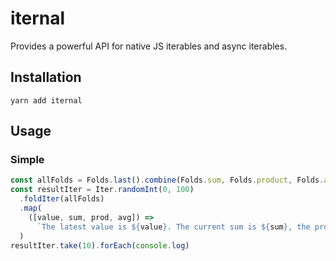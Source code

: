 # iternal

Provides a powerful API for native JS iterables and async iterables.

## Installation

`yarn add iternal`

## Usage

### Simple

```typescript
const allFolds = Folds.last().combine(Folds.sum, Folds.product, Folds.average)
const resultIter = Iter.randomInt(0, 100)
  .foldIter(allFolds)
  .map(
    ([value, sum, prod, avg]) =>
      `The latest value is ${value}. The current sum is ${sum}, the product ${prod} and the average ${avg}`
  )
resultIter.take(10).forEach(console.log)
```
